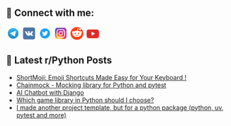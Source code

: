 ## 🔎 Connect with me:
[<img src="https://github.com/bullbesh/bullbesh/blob/main/images/Telegram.png" width="32" height="32" />](https://t.me/bullbesh)
[<img src="https://github.com/bullbesh/bullbesh/blob/main/images/VK.png" width="32" height="32" />](https://vk.com/bullbesh)
[<img src="https://github.com/bullbesh/bullbesh/blob/main/images/Twitter.png" width="32" height="32" />](https://twitter.com/bullbesh1)
[<img src="https://github.com/bullbesh/bullbesh/blob/main/images/Instagram.png" width="32" height="32" />](https://www.instagram.com/bullbesh)
[<img src="https://github.com/bullbesh/bullbesh/blob/main/images/Reddit.png" width="32" height="32" />](https://www.reddit.com/user/bullbesh)
[<img src="https://github.com/bullbesh/bullbesh/blob/main/images/YouTube.png" width="32" height="32" />](https://www.youtube.com/channel/UCtfjRs6uzgq5mfm8S06WTcg)

## 📕 Latest r/Python Posts
<!-- BLOG-POST-LIST:START -->
- [ShortMoji: Emoji Shortcuts Made Easy for Your Keyboard !](https://www.reddit.com/r/Python/comments/1hu4pgo/shortmoji_emoji_shortcuts_made_easy_for_your/)
- [Chainmock - Mocking library for Python and pytest](https://www.reddit.com/r/Python/comments/1hu44o4/chainmock_mocking_library_for_python_and_pytest/)
- [AI Chatbot with Django](https://www.reddit.com/r/Python/comments/1hu39g1/ai_chatbot_with_django/)
- [Which game library in Python should I choose?](https://www.reddit.com/r/Python/comments/1hu35pl/which_game_library_in_python_should_i_choose/)
- [I made another project template, but for a python package &lpar;python, uv, pytest and more&rpar;](https://www.reddit.com/r/Python/comments/1hu0ojq/i_made_another_project_template_but_for_a_python/)
<!-- BLOG-POST-LIST:END -->

